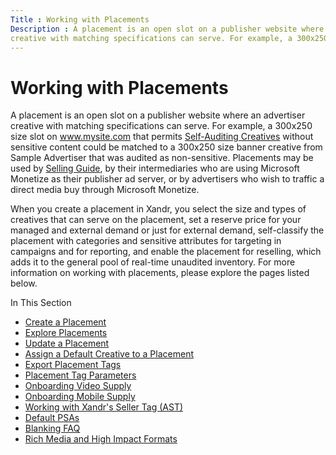 ```yaml
---
Title : Working with Placements
Description : A placement is an open slot on a publisher website where an advertiser
creative with matching specifications can serve. For example, a 300x250
---
```



# Working with Placements



A placement is an open slot on a publisher website where an advertiser
creative with matching specifications can serve. For example, a 300x250
size slot on www.mysite.com that permits
<a href="self-auditing-creatives.html" class="xref"
title="When adding creatives to Xandr, it&#39;s to your advantage to submit each creative to Xandr for human auditing. The manual audit process includes checking technical attributes, sensitive categories, offer category, brand, and language to enable seller protection features on the platform.">Self-Auditing
Creatives</a> without sensitive content could be matched to a 300x250
size banner creative from Sample Advertiser that was audited as
non-sensitive. Placements may be used by
<a href="selling-guide.html" class="xref">Selling Guide</a>, by their
intermediaries who are using Microsoft Monetize as
their publisher ad server, or by advertisers who wish to traffic a
direct media buy through Microsoft Monetize.

When you create a placement in Xandr, you select
the size and types of creatives that can serve on the placement, set a
reserve price for your managed and external demand or just for external
demand, self-classify the placement with categories and sensitive
attributes for targeting in campaigns and for reporting, and enable the
placement for reselling, which adds it to the general pool of real-time
unaudited inventory. For more information on working with placements,
please explore the pages listed below.

In This Section

- <a href="create-a-placement.html" class="xref">Create a Placement</a>
- <a href="explore-placements.html" class="xref">Explore Placements</a>
- <a href="update-a-placement.html" class="xref">Update a Placement</a>
- <a href="assign-a-default-creative-to-a-placement.html"
  class="xref">Assign a Default Creative to a Placement</a>
- <a href="export-placement-tags.html" class="xref">Export Placement
  Tags</a>
- <a href="placement-tag-parameters.html" class="xref">Placement Tag
  Parameters</a>
- <a href="onboarding-video-supply.html" class="xref">Onboarding Video
  Supply</a>
- <a href="onboarding-mobile-supply.html" class="xref">Onboarding Mobile
  Supply</a>
- <a href="working-with-seller-tag.html" class="xref"
  title="Xandr&#39;s Seller Tag (AST) is a lightweight JavaScript SDK that consolidates all ad slots on a publisher&#39;s web page to be auctioned and sends information about them in a single ad request whenever possible.">Working
  with Xandr's Seller Tag (AST)</a>
- <a href="default-psas.html" class="xref">Default PSAs</a>
- <a href="blanking-faq.html" class="xref">Blanking FAQ</a>
- <a href="rich-media-and-high-impact-formats.html" class="xref">Rich
  Media and High Impact Formats</a>




